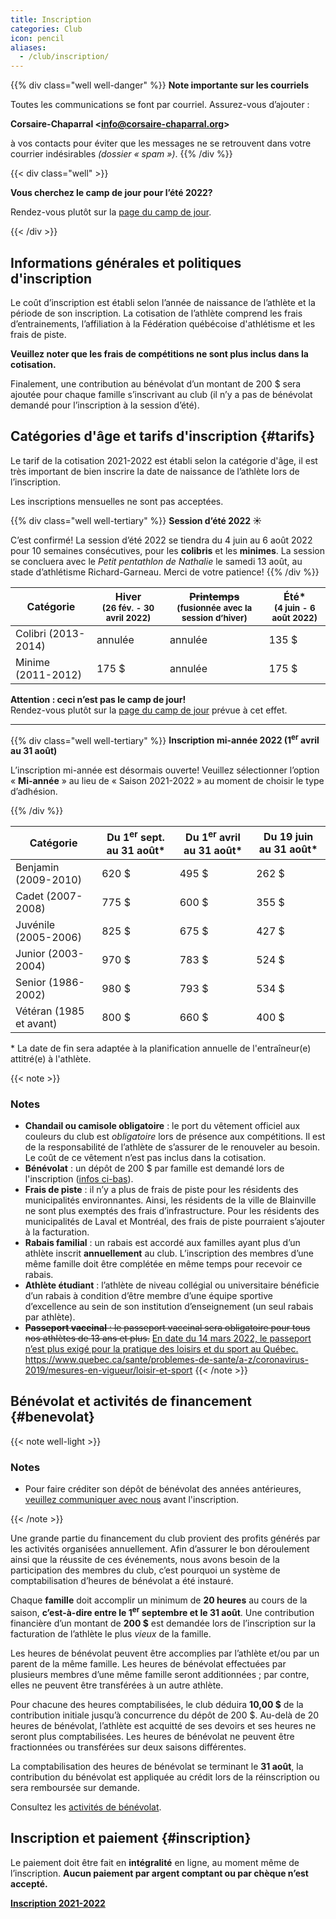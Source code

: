 ```yaml
---
title: Inscription
categories: Club
icon: pencil
aliases:
  - /club/inscription/
---
```


{{% div class="well well-danger" %}}
**<span class="icon icon-mail"></span> Note importante sur les courriels**

Toutes les communications se font par courriel. Assurez-vous d’ajouter :

**Corsaire-Chaparral \<info@corsaire-chaparral.org\>**

à vos contacts pour éviter que les messages ne se retrouvent dans votre courrier indésirables _(dossier « spam »)_.
{{% /div %}}

{{< div class="well" >}}

**Vous cherchez le camp de jour pour l’été 2022?**

Rendez-vous plutôt sur la <a href="/camp-de-jour/">page du camp de jour</a>.

{{< /div >}}

## Informations générales et politiques d'inscription

Le coût d’inscription est établi selon l’année de naissance de l’athlète et la période de son inscription. La cotisation de l’athlète comprend les frais d’entrainements, l’affiliation à la Fédération québécoise d'athlétisme et les frais de piste.

**Veuillez noter que les frais de compétitions ne sont plus inclus dans la cotisation.**

Finalement, une contribution au bénévolat d’un montant de 200&nbsp;$ sera ajoutée pour chaque famille s’inscrivant au club
(il n’y a pas de bénévolat demandé pour l’inscription à la session d’été).

## Catégories d'âge et tarifs d'inscription {#tarifs}

Le tarif de la cotisation 2021-2022 est établi selon la catégorie d'âge, il est très important de bien inscrire la date de naissance de l’athlète lors de l’inscription.

Les inscriptions mensuelles ne sont pas acceptées.

{{% div class="well well-tertiary" %}}
**<span class="icon icon-calendar"></span> Session d’été 2022 ☀️**

C’est confirmé! La session d’été 2022 se tiendra du 4 juin au 6 août 2022 pour 10 semaines consécutives, pour les **colibris** et les **minimes**. La session se concluera avec le *Petit pentathlon de Nathalie* le samedi 13 août, au stade d’athlétisme Richard-Garneau. Merci de votre patience!
{{% /div %}}

| Catégorie           | Hiver  <br> <small>(26 fév. - 30 avril 2022)</small> | ~~Printemps~~ <br> <small>(fusionnée avec la session d’hiver)</small> | Été* <br> <small> (4 juin - 6 août 2022)</small> |
| ------------------- |------------------------------------------------------|-----------------------------------------------------------------------|--------------------------------------------------|
| Colibri (2013-2014) | <span class="badge badge-default">annulée</span>     | <span class="badge badge-default">annulée</span>                      | 135 $                                            |
| Minime (2011-2012)  | 175 $                                                | <span class="badge badge-default">annulée</span>                      | 175 $                                            |

**Attention : ceci n’est pas le camp de jour!**  
Rendez-vous plutôt sur la [page du camp de jour](/camp-de-jour/) prévue à cet effet.

---

{{% div class="well well-tertiary" %}}
**<span class="icon icon-calendar"></span> Inscription mi-année 2022 (1<sup>er</sup> avril au 31 août)**

L’inscription mi-année est désormais ouverte! Veuillez sélectionner l’option «&nbsp;**Mi-année**&nbsp;» au lieu de «&nbsp;Saison 2021-2022&nbsp;» au moment de choisir le type d’adhésion.

{{% /div %}}

| Catégorie               | Du 1<sup>er</sup> sept. au 31 août\* | Du 1<sup>er</sup> avril au 31 août\* | Du 19 juin au 31 août\* |
| ----------------------- | ------------------ | ------ | ------ |
| Benjamin  (2009-2010)   | 620 $              | 495 $  | 262 $ |
| Cadet (2007-2008)       | 775 $              | 600 $  | 355 $ |
| Juvénile (2005-2006)    | 825 $              | 675 $  | 427 $ |
| Junior (2003-2004)      | 970 $              | 783 $  | 524 $ |
| Senior (1986-2002)      | 980 $              | 793 $  | 534 $ |
| Vétéran (1985 et avant) | 800 $              | 660 $  | 400 $ |

\* La date de fin sera adaptée à la planification annuelle de l'entraîneur(e) attitré(e) à l'athlète.

{{< note >}}
### Notes

- **Chandail ou camisole obligatoire** : le port du vêtement officiel aux couleurs du club est _obligatoire_ lors de présence aux compétitions.  Il est de la responsabilité de l’athlète de s’assurer de le renouveler au besoin.  Le coût de ce vêtement n’est pas inclus dans la cotisation.
- **Bénévolat** : un dépôt de 200&nbsp;$ par famille est demandé lors de l'inscription ([infos ci-bas](#benevolat)).
- **Frais de piste** : il n’y a plus de frais de piste pour les résidents des municipalités environnantes.  Ainsi, les résidents de la ville de Blainville ne sont plus exemptés des frais d’infrastructure.  Pour les résidents des municipalités de Laval et Montréal, des frais de piste pourraient s’ajouter à la facturation.
- **Rabais familial** : un rabais est accordé aux familles ayant plus d’un athlète inscrit **annuellement** au club. L’inscription des membres d’une même famille doit être complétée en même temps pour recevoir ce rabais.
- **Athlète étudiant** : l’athlète de niveau collégial ou universitaire bénéficie d’un rabais à condition d’être membre d’une équipe sportive d’excellence au sein de son institution d’enseignement (un seul rabais par athlète).
- ~~**Passeport vaccinal** : le passeport vaccinal sera obligatoire pour tous nos athlètes de 13 ans et plus.~~ <ins>En date du 14 mars 2022, le passeport n’est plus exigé pour la pratique des loisirs et du sport au Québec.</ins> https://www.quebec.ca/sante/problemes-de-sante/a-z/coronavirus-2019/mesures-en-vigueur/loisir-et-sport
{{< /note >}}

<!--
### Catégories d'âge et tarifs d'inscription (club Lachute)

| Catégorie               | Cotisation   |
| ----------------------- | ------------ |
| Benjamin (2006-2007)    | 90 $         |
| Cadet (2004-2005)       | 100 $        |
| Juvénile (2002-2003)    | 110 $        |
-->

## Bénévolat et activités de financement {#benevolat}


{{< note well-light >}}

### Notes

- Pour faire créditer son dépôt de bénévolat des années antérieures, [veuillez communiquer avec nous](mailto:info@corsaire-chaparral.org) avant l'inscription.

{{< /note >}}

Une grande partie du financement du club provient des profits générés par les activités organisées annuellement. Afin d’assurer le bon déroulement ainsi que la réussite de ces événements, nous avons besoin de la participation des membres du club, c’est pourquoi un système de comptabilisation d’heures de bénévolat a été instauré.

Chaque **famille** doit accomplir un minimum de **20 heures** au cours de la saison, **c’est-à-dire entre le 1<sup>er</sup> septembre et le 31 août**.  Une contribution financière d’un montant de **200&nbsp;$** est demandée lors de l’inscription sur la facturation de l’athlète le plus _vieux_ de la famille.

Les heures de bénévolat peuvent être accomplies par l’athlète et/ou par un parent de la même famille. Les heures de bénévolat effectuées par plusieurs membres d’une même famille seront additionnées ; par contre, elles ne peuvent être transférées à un autre athlète.

Pour chacune des heures comptabilisées, le club déduira **10,00&nbsp;$** de la contribution initiale jusqu’à concurrence du dépôt de 200 $. Au-delà de 20 heures de bénévolat, l’athlète est acquitté de ses devoirs et ses heures ne seront plus comptabilisées. Les heures de bénévolat ne peuvent être fractionnées ou transférées sur deux saisons différentes.

La comptabilisation des heures de bénévolat se terminant le **31 août**, la contribution du bénévolat est appliquée au crédit lors de la réinscription ou sera remboursée sur demande.

Consultez les [activités de bénévolat](/club/benevolat/).


## Inscription et paiement {#inscription}

Le paiement doit être fait en **intégralité** en ligne, au moment même de l’inscription. **Aucun paiement par argent comptant ou par chèque n’est accepté.**


<a class="btn btn-primary btn--block -lg" href="https://www.trackie.com/inscription/evenement/club-dathl-tisme-corsaire-chaparral/472493/">**Inscription 2021-2022** <span class="icon icon-pencil"></a>
